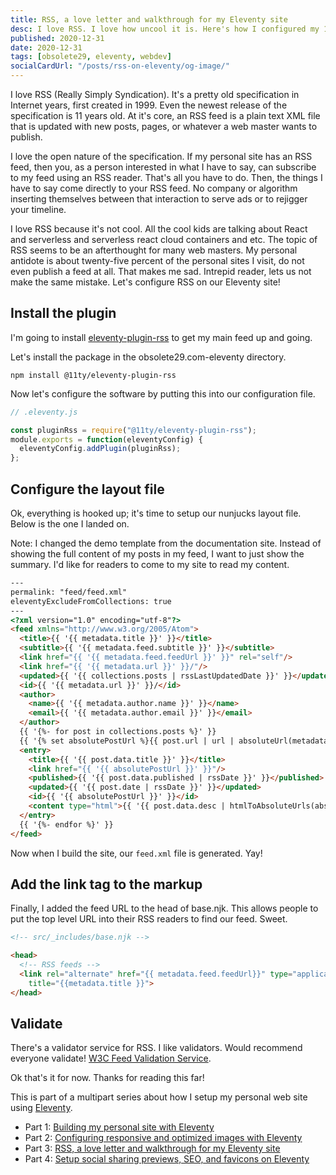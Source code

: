 ```yaml
---
title: RSS, a love letter and walkthrough for my Eleventy site
desc: I love RSS. I love how uncool it is. Here's how I configured my 11ty site with a RSS feed.
published: 2020-12-31
date: 2020-12-31
tags: [obsolete29, eleventy, webdev]
socialCardUrl: "/posts/rss-on-eleventy/og-image/"
---
```

I love RSS \(Really Simply Syndication\). It's a pretty old specification in Internet years, first created in 1999. Even the newest release of the specification is 11 years old. At it's core, an RSS feed is a plain text XML file that is updated with new posts, pages, or whatever a web master wants to publish.

I love the open nature of the specification. If my personal site has an RSS feed, then you, as a person interested in what I have to say, can subscribe to my feed using an RSS reader. That's all you have to do. Then, the things I have to say come directly to your RSS feed. No company or algorithm inserting themselves between that interaction to serve ads or to rejigger your timeline.

I love RSS because it's not cool. All the cool kids are talking about React and serverless and serverless react cloud containers and etc. The topic of RSS seems to be an afterthought for many web masters. My personal antidote is about twenty-five percent of the personal sites I visit, do not even publish a feed at all. That makes me sad. Intrepid reader, lets us not make the same mistake. Let's configure RSS on our Eleventy site!

## Install the plugin

I'm going to install [eleventy-plugin-rss](https://www.11ty.dev/docs/plugins/rss/) to get my main feed up and going.

Let's install the package in the obsolete29.com-eleventy directory.

```text
npm install @11ty/eleventy-plugin-rss
```

Now let's configure the software by putting this into our configuration file.

```javascript
// .eleventy.js

const pluginRss = require("@11ty/eleventy-plugin-rss");
module.exports = function(eleventyConfig) {
  eleventyConfig.addPlugin(pluginRss);
};
```

## Configure the layout file

Ok, everything is hooked up; it's time to setup our nunjucks layout file. Below is the one I landed on. 

Note: I changed the demo template from the documentation site. Instead of showing the full content of my posts in my feed, I want to just show the summary. I'd like for readers to come to my site to read my content.

```html
---
permalink: "feed/feed.xml"
eleventyExcludeFromCollections: true
---
<?xml version="1.0" encoding="utf-8"?>
<feed xmlns="http://www.w3.org/2005/Atom">
  <title>{{ '{{ metadata.title }}' }}</title>
  <subtitle>{{ '{{ metadata.feed.subtitle }}' }}</subtitle>
  <link href="{{ '{{ metadata.feed.feedUrl }}' }}" rel="self"/>
  <link href="{{ '{{ metadata.url }}' }}/"/>
  <updated>{{ '{{ collections.posts | rssLastUpdatedDate }}' }}</updated>
  <id>{{ '{{ metadata.url }}' }}/</id>
  <author>
    <name>{{ '{{ metadata.author.name }}' }}</name>
    <email>{{ '{{ metadata.author.email }}' }}</email>
  </author>
  {{ '{%- for post in collections.posts %}' }}
  {{ '{% set absolutePostUrl %}{{ post.url | url | absoluteUrl(metadata.url) }}{% endset %}' }}
  <entry>
    <title>{{ '{{ post.data.title }}' }}</title>
    <link href="{{ '{{ absolutePostUrl }}' }}"/>
    <published>{{ '{{ post.data.published | rssDate }}' }}</published>
    <updated>{{ '{{ post.date | rssDate }}' }}</updated>
    <id>{{ '{{ absolutePostUrl }}' }}</id>
    <content type="html">{{ '{{ post.data.desc | htmlToAbsoluteUrls(absolutePostUrl) }}' }}</content>
  </entry>
  {{ '{%- endfor %}' }}
</feed>
```

Now when I build the site, our <code>feed.xml</code> file is generated. Yay!

## Add the link tag to the markup

Finally, I added the feed URL to the head of base.njk. This allows people to put the top level URL into their RSS readers to find our feed. Sweet.

```html
<!-- src/_includes/base.njk -->

<head>
  <!-- RSS feeds -->
  <link rel="alternate" href="{{ metadata.feed.feedUrl}}" type="application/atom+xml" 
    title="{{metadata.title }}">
</head>
```

## Validate

There's a validator service for RSS. I like validators. Would recommend everyone validate! [W3C Feed Validation Service](https://validator.w3.org/feed/).

Ok that's it for now. Thanks for reading this far!

<aside class="post__callout">

This is part of a multipart series about how I setup my personal web site using [Eleventy](https://11ty.dev).

- Part 1: [Building my personal site with Eleventy](/posts/building-my-personal-site-with-eleventy/)
- Part 2: [Configuring responsive and optimized images with Eleventy](/posts/configuring-responsive-images-eleventy/)
- Part 3: [RSS, a love letter and walkthrough for my Eleventy site](/posts/rss-on-eleventy/)
- Part 4: [Setup social sharing previews, SEO, and favicons on Eleventy](/posts/ogp-seo-favicons-eleventy/)

</aside>